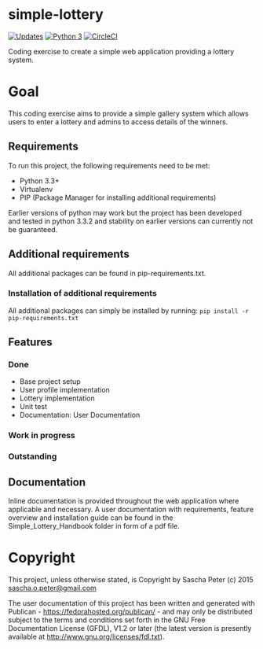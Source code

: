 # simple-lottery

[![Updates](https://pyup.io/repos/github/Sascha-Peter/simple-lottery/shield.svg)](https://pyup.io/repos/github/Sascha-Peter/simple-lottery/) [![Python 3](https://pyup.io/repos/github/Sascha-Peter/simple-lottery/python-3-shield.svg)](https://pyup.io/repos/github/Sascha-Peter/simple-lottery/) [![CircleCI](https://circleci.com/gh/Sascha-Peter/simple-lottery.svg?style=svg)](https://circleci.com/gh/Sascha-Peter/simple-lottery)

Coding exercise to create a simple web application providing a lottery system.

# Goal
This coding exercise aims to provide a simple gallery system which allows
users to enter a lottery and admins to access details of the winners.

## Requirements
To run this project, the following requirements need to be met:
* Python 3.3+
* Virtualenv
* PIP (Package Manager for installing additional requirements)

Earlier versions of python may work but the project has been developed and tested in 
python 3.3.2 and stability on earlier versions can currently not be guaranteed.

## Additional requirements
All additional packages can be found in pip-requirements.txt.

### Installation of additional requirements
All additional packages can simply be installed by running:
`pip install -r pip-requirements.txt`

## Features

### Done
* Base project setup
* User profile implementation
* Lottery implementation
* Unit test
* Documentation: User Documentation

### Work in progress

### Outstanding

## Documentation
Inline documentation is provided throughout the web application where applicable and necessary.
A user documentation with requirements, feature overview and installation guide can be found in the 
Simple_Lottery_Handbook folder in form of a pdf file.

# Copyright
This project, unless otherwise stated, is Copyright by Sascha Peter (c) 2015 sascha.o.peter@gmail.com

The user documentation of this project has been written and generated with Publican - https://fedorahosted.org/publican/ - and may only be distributed subject to the terms and conditions set forth in the GNU Free Documentation License (GFDL), V1.2 or later (the latest version is presently available at http://www.gnu.org/licenses/fdl.txt).